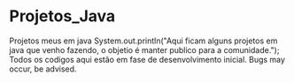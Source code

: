 # Projetos_Java
Projetos meus em java
System.out.println("Aqui ficam alguns projetos em java que venho fazendo, o objetio é manter publico para a comunidade.");
Todos os codigos aqui estão em fase de desenvolvimento inicial. Bugs may occur, be advised.
